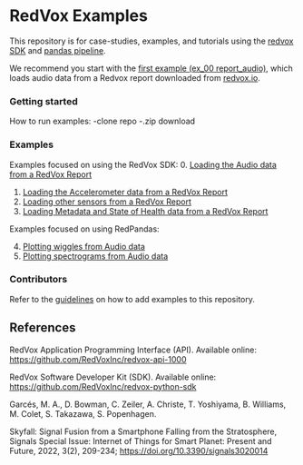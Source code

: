 # RedVox Examples

This repository is for case-studies, examples, and tutorials using the [redvox SDK](https://github.com/RedVoxInc/redvox-python-sdk)
and [pandas pipeline](https://github.com/RedVoxInc/redpandas).

We recommend you start with the [first example (ex_00 report_audio)](https://github.com/RedVoxInc/redvox-examples/tree/main/examples/ex_00_report_audio),
which loads audio data from a Redvox report downloaded from [redvox.io](https://redvox.io/#/reports/E328).

### Getting started
How to run examples:
-clone repo
-.zip download

### Examples
Examples focused on using the RedVox SDK:
0. [Loading the Audio data from a RedVox Report](https://github.com/RedVoxInc/redvox-examples/tree/main/examples/ex_00_report_audio)
1. [Loading the Accelerometer data from a RedVox Report](https://github.com/RedVoxInc/redvox-examples/tree/main/examples/ex_01_report_accelerometer#example-01-accelerometer-waveforms-from-redvox-report-datawindow)
2. [Loading other sensors from a RedVox Report](https://github.com/RedVoxInc/redvox-examples/tree/main/examples/ex_02_other_sensors#example-02-other-sensors-in-the-redvox-report-datawindow)
3. [Loading Metadata and State of Health data from a RedVox Report](https://github.com/RedVoxInc/redvox-examples/tree/main/examples/ex_03_metadata_and_soh#example-03-accessing-station-metadata-and-state-of-health)

Examples focused on using RedPandas:

4. [Plotting wiggles from Audio data](https://github.com/RedVoxInc/redvox-examples/tree/main/examples/ex_04_plot_wiggles_audio#example-04-plot-audio-wiggles)
5. [Plotting spectrograms from Audio data](https://github.com/RedVoxInc/redvox-examples/tree/main/examples/ex_05_plot_spectrogram_audio#example-05-plot-audio-spectrogram)

[//]: # (Please note that you must have an [account on redvox.io]&#40;https://redvox.io/#/login&#41; in order to access the data.  You may )

[//]: # ([sign up for a free account here]&#40;https://redvox.io/#/registration&#41;.)

### Contributors
Refer to the [guidelines](https://github.com/RedVoxInc/redvox-examples/blob/main/README_guidelines.md) on how to add examples to this repository.

## References

RedVox Application Programming Interface (API). Available online: https://github.com/RedVoxInc/redvox-api-1000

RedVox Software Developer Kit (SDK). Available online: https://github.com/RedVoxInc/redvox-python-sdk

Garcés, M. A., D. Bowman, C. Zeiler, A. Christe, T. Yoshiyama,
B. Williams, M. Colet, S. Takazawa, S. Popenhagen.

Skyfall: Signal Fusion from a Smartphone Falling from the Stratosphere,
Signals Special Issue: Internet of Things for Smart Planet: Present and Future, 2022,
3(2), 209-234; https://doi.org/10.3390/signals3020014